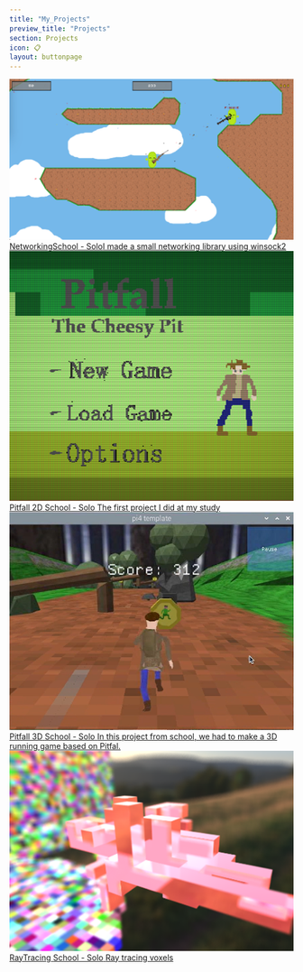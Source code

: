 ```yaml
---
title: "My_Projects"
preview_title: "Projects"
section: Projects
icon: 📋
layout: buttonpage
---
```


<body class="{{ page.title }}">

<a href="Projects/Networking.html" class="page-info-button" data-type="School - Solo">
<img src="/assets/media/Pitfall2D/Thumbnail.png" alt="Image1">
<span class="title">Networking</span><span class="type">School - Solo</span><span class="description">I made a small networking library using winsock2</span></a>

<a href="Projects/Pitfall2D.html" class="page-info-button" data-type="School - Solo">
<img src="/assets/media/Pitfall2D/Title.png" alt="Image1">
<span class="title">Pitfall 2D</span>
<span class="type">School - Solo</span>
<span class="description">The first project I did at my study</span>
</a>

<a href="Projects/Pitfall3D.html" class="page-info-button" data-type="School - Solo">
<img src="/assets/media/Pitfall3D/Thumbnail.png" alt="Image1">
<span class="title">Pitfall 3D</span>
<span class="type">School - Solo</span>
<span class="description">In this project from school, we had to make a 3D running game based on Pitfal.</span>
</a>

<a href="Projects/RayTrace.html" class="page-info-button" data-type="School - Solo">
<img src="/assets/media/RayTrace/Thumbnail.png" alt="Image1">
<span class="title">RayTracing</span>
<span class="type">School - Solo</span>
<span class="description">Ray tracing voxels</span>
</a>